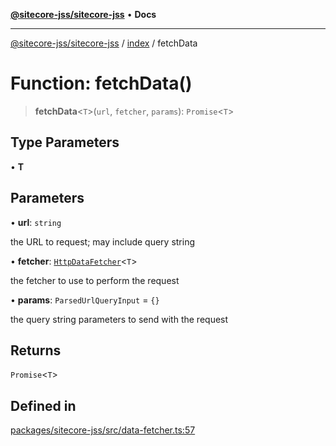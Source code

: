 [**@sitecore-jss/sitecore-jss**](../../README.md) • **Docs**

***

[@sitecore-jss/sitecore-jss](../../README.md) / [index](../README.md) / fetchData

# Function: fetchData()

> **fetchData**\<`T`\>(`url`, `fetcher`, `params`): `Promise`\<`T`\>

## Type Parameters

• **T**

## Parameters

• **url**: `string`

the URL to request; may include query string

• **fetcher**: [`HttpDataFetcher`](../type-aliases/HttpDataFetcher.md)\<`T`\>

the fetcher to use to perform the request

• **params**: `ParsedUrlQueryInput` = `{}`

the query string parameters to send with the request

## Returns

`Promise`\<`T`\>

## Defined in

[packages/sitecore-jss/src/data-fetcher.ts:57](https://github.com/Sitecore/jss/blob/ff400466a8d16483c667d9a837e1247d6192035e/packages/sitecore-jss/src/data-fetcher.ts#L57)
